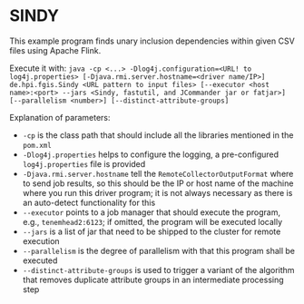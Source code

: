 SINDY
=====

This example program finds unary inclusion dependencies within given CSV files using Apache Flink.

Execute it with:
`java -cp <...> -Dlog4j.configuration=<URL! to log4j.properties> [-Djava.rmi.server.hostname=<driver name/IP>] de.hpi.fgis.Sindy <URL pattern to input files> [--executor <host name>:<port> --jars <Sindy, fastutil, and JCommander jar or fatjar>] [--parallelism <number>] [--distinct-attribute-groups]` 

Explanation of parameters:
*   `-cp` is the class path that should include all the libraries mentioned in the `pom.xml`
*   `-Dlog4j.properties` helps to configure the logging, a pre-configured `log4j.properties` file is provided
*   `-Djava.rmi.server.hostname` tell the `RemoteCollectorOutputFormat` where to send job results, so this should be the IP or host name of the machine where you run this driver program; it is not always necessary as there is an auto-detect functionality for this
*   `--executor` points to a job manager that should execute the program, e.g., `tenemhead2:6123`; if omitted, the program will be executed locally
*  `--jars` is a list of jar that need to be shipped to the cluster for remote execution
*   `--parallelism` is the degree of parallelism with that this program shall be executed
*   `--distinct-attribute-groups` is used to trigger a variant of the algorithm that removes duplicate attribute groups in an intermediate processing step 
